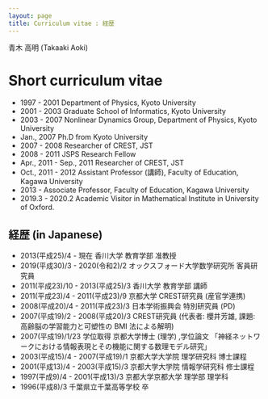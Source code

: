 ```yaml
---
layout: page
title: Curriculum vitae : 経歴
---
```


青木 高明 (Takaaki Aoki)

# Short curriculum vitae
- 1997 - 2001 Department of Physics, Kyoto University
- 2001 - 2003 Graduate School of Informatics, Kyoto University
- 2003 - 2007 Nonlinear Dynamics Group, Department of Physics, Kyoto University
- Jan., 2007 Ph.D from Kyoto University
- 2007 - 2008 Researcher of CREST, JST
- 2008 - 2011 JSPS Research Fellow
- Apr., 2011 - Sep., 2011 Researcher of CREST, JST
- Oct., 2011 - 2012 Assistant Professor (講師), Faculty of Education, Kagawa University
- 2013 - Associate Professor, Faculty of Education, Kagawa University
- 2019.3 - 2020.2 Academic Visitor in Mathematical Institute in University of Oxford.

## 経歴 (in Japanese)

- 2013(平成25)/4 - 現在	香川大学 教育学部 准教授
- 2019(平成30)/3 - 2020(令和2)/2	オックスフォード大学数学研究所 客員研究員
- 2011(平成23)/10 - 2013(平成25)/3	香川大学 教育学部 講師
- 2011(平成23)/4 - 2011(平成23)/9	京都大学 CREST研究員 (産官学連携)
- 2008(平成20)/4 - 2011(平成23)/3	日本学術振興会 特別研究員 (PD)
- 2007(平成19)/2 - 2008(平成20)/3	CREST研究員 (代表者: 櫻井芳雄, 課題: 高齢脳の学習能力と可塑性の BMI 法による解明)
- 2007(平成19)/1/23	学位取得 京都大学博士 (理学) ,学位論文 「神経ネットワークにおける情報表現とその機能に関する数理モデル研究」
- 2003(平成15)/4 - 2007(平成19)/1	京都大学大学院 理学研究科 博士課程
- 2001(平成13)/4 - 2003(平成15)/3	京都大学大学院 情報学研究科 修士課程
- 1997(平成9)/4 - 2001(平成13)/3	京都大学京都大学 理学部 理学科
- 1996(平成8)/3	千葉県立千葉高等学校 卒

